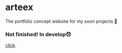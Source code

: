 # arteex
The portfolio concept website for my soon projects 🧨

### Not finished! In develop😞
[click](https://xelinel32.github.io/arteex).
